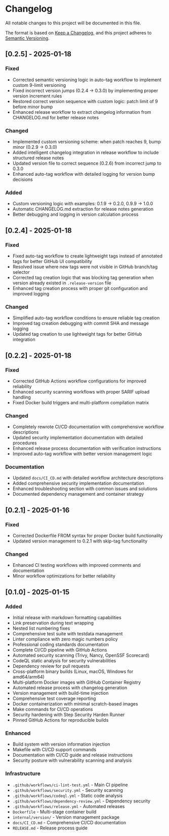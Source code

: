 # Changelog

All notable changes to this project will be documented in this file.

The format is based on [Keep a Changelog](https://keepachangelog.com/en/1.0.0/),
and this project adheres to [Semantic Versioning](https://semver.org/spec/v2.0.0.html).

## [0.2.5] - 2025-01-18

### Fixed
- Corrected semantic versioning logic in auto-tag workflow to implement custom 9-limit versioning
- Fixed incorrect version jumps (0.2.4 → 0.3.0) by implementing proper version increment rules
- Restored correct version sequence with custom logic: patch limit of 9 before minor bump
- Enhanced release workflow to extract changelog information from CHANGELOG.md for better release notes

### Changed
- Implemented custom versioning scheme: when patch reaches 9, bump minor (0.2.9 → 0.3.0)
- Added intelligent changelog integration in release workflow to include structured release notes
- Updated version file to correct sequence (0.2.6) from incorrect jump to 0.3.0
- Enhanced auto-tag workflow with detailed logging for version bump decisions

### Added
- Custom versioning logic with examples: 0.1.9 → 0.2.0, 0.9.9 → 1.0.0
- Automatic CHANGELOG.md extraction for release notes generation
- Better debugging and logging in version calculation process

## [0.2.4] - 2025-01-18

### Fixed
- Fixed auto-tag workflow to create lightweight tags instead of annotated tags for better GitHub UI compatibility
- Resolved issue where new tags were not visible in GitHub branch/tag selector
- Corrected tag creation logic that was blocking tag generation when version already existed in `.release-version` file
- Enhanced tag creation process with proper git configuration and improved logging

### Changed
- Simplified auto-tag workflow conditions to ensure reliable tag creation
- Improved tag creation debugging with commit SHA and message logging
- Updated tag creation to use lightweight tags for better GitHub integration

## [0.2.2] - 2025-01-18

### Fixed
- Corrected GitHub Actions workflow configurations for improved reliability
- Enhanced security scanning workflows with proper SARIF upload handling
- Fixed Docker build triggers and multi-platform compilation matrix

### Changed
- Completely rewrote CI/CD documentation with comprehensive workflow descriptions
- Updated security implementation documentation with detailed procedures
- Enhanced release process documentation with verification instructions
- Improved auto-tag workflow with better version management logic

### Documentation
- Updated `docs/CI_CD.md` with detailed workflow architecture descriptions
- Added comprehensive security implementation documentation
- Enhanced troubleshooting section with common issues and solutions
- Documented dependency management and container strategy

## [0.2.1] - 2025-01-16

### Fixed
- Corrected Dockerfile FROM syntax for proper Docker build functionality
- Updated version management to 0.2.1 with skip-tag functionality

### Changed
- Enhanced CI testing workflows with improved comments and documentation
- Minor workflow optimizations for better reliability

## [0.1.0] - 2025-01-15

### Added
- Initial release with markdown formatting capabilities
- Link preservation during text wrapping
- Nested list numbering fixes
- Comprehensive test suite with testdata management
- Linter compliance with zero magic numbers policy
- Professional coding standards documentation 
- Complete CI/CD pipeline with GitHub Actions
- Automated security scanning (Trivy, Nancy, OpenSSF Scorecard)
- CodeQL static analysis for security vulnerabilities
- Dependency review for pull requests
- Cross-platform binary builds (Linux, macOS, Windows for amd64/arm64)
- Multi-platform Docker images with GitHub Container Registry
- Automated release process with changelog generation
- Version management with build-time injection
- Comprehensive test coverage reporting
- Docker containerization with minimal scratch-based images
- Make commands for CI/CD operations
- Security hardening with Step Security Harden Runner
- Pinned GitHub Actions for reproducible builds

### Enhanced
- Build system with version information injection
- Makefile with CI/CD support commands
- Documentation with CI/CD guide and release instructions
- Security posture with vulnerability scanning and analysis

### Infrastructure
- `.github/workflows/ci-lint-test.yml` - Main CI pipeline
- `.github/workflows/security.yml` - Security scanning
- `.github/workflows/codeql.yml` - Static code analysis
- `.github/workflows/dependency-review.yml` - Dependency security
- `.github/workflows/release.yml` - Automated releases
- `Dockerfile` - Multi-stage container build
- `internal/version/` - Version management package
- `docs/CI_CD.md` - Comprehensive CI/CD documentation
- `RELEASE.md` - Release process guide